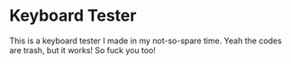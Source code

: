 # Keyboard Tester

This is a keyboard tester I made in my not-so-spare time. Yeah the codes are trash, but it works! So fuck you too!
